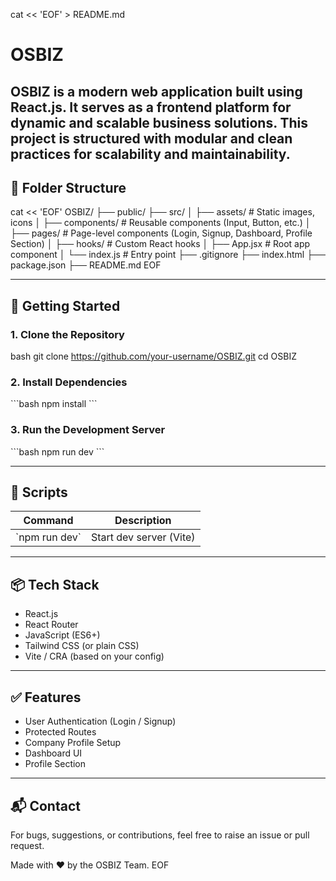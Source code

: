 cat << 'EOF' > README.md
# OSBIZ

**OSBIZ** is a modern web application built using React.js. It serves as a frontend platform for dynamic and scalable business solutions. This project is structured with modular and clean practices for scalability and maintainability.
---

## 📁 Folder Structure

cat << 'EOF'
OSBIZ/
├── public/
├── src/
│   ├── assets/             # Static images, icons
│   ├── components/         # Reusable components (Input, Button, etc.)
│   ├── pages/              # Page-level components (Login, Signup, Dashboard, Profile Section)
│   ├── hooks/              # Custom React hooks
│   ├── App.jsx             # Root app component
│   └── index.js            # Entry point
├── .gitignore
├── index.html
├── package.json
├── README.md
EOF

---

## 🚀 Getting Started

### 1. Clone the Repository

bash
git clone https://github.com/your-username/OSBIZ.git
cd OSBIZ


### 2. Install Dependencies

\`\`\`bash
npm install
\`\`\`

### 3. Run the Development Server

\`\`\`bash
npm run dev
\`\`\`

---

## 🔧 Scripts

| Command         | Description                       |
|----------------|-----------------------------------|
| \`npm run dev\`   | Start dev server (Vite)           |


---

## 📦 Tech Stack

- React.js
- React Router
- JavaScript (ES6+)
- Tailwind CSS (or plain CSS)
- Vite / CRA (based on your config)

---

## ✅ Features

- User Authentication (Login / Signup)
- Protected Routes
- Company Profile Setup
- Dashboard UI
- Profile Section

---

## 📬 Contact

For bugs, suggestions, or contributions, feel free to raise an issue or pull request.

Made with ❤️ by the OSBIZ Team.
EOF
